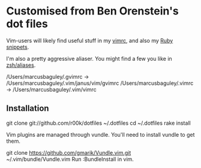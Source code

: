 # Customised from Ben Orenstein's dot files

Vim-users will likely find useful stuff in my [vimrc](vimrc), and also my [Ruby snippets](vim/snippets/ruby.snippets).

I'm also a pretty aggressive aliaser. You might find a few you like in [zsh/aliases](zsh/aliases).

/Users/marcusbaguley/.gvimrc -> /Users/marcusbaguley/.vim/janus/vim/gvimrc
/Users/marcusbaguley/.vimrc -> /Users/marcusbaguley/.vim/vimrc

## Installation

  git clone git://github.com/r00k/dotfiles ~/.dotfiles
  cd ~/.dotfiles
  rake install

  Vim plugins are managed through vundle. You'll need to install vundle to get them.

  git clone https://github.com/gmarik/Vundle.vim.git ~/.vim/bundle/Vundle.vim
  Run :BundleInstall in vim.
